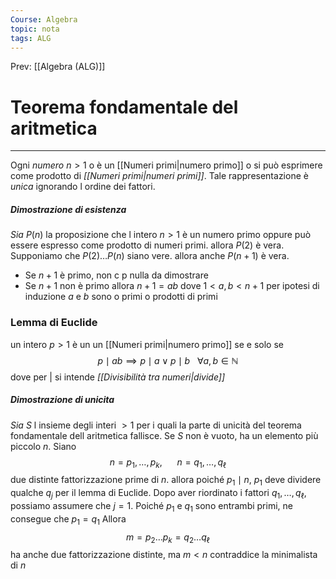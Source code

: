 ```yaml
---
Course: Algebra
topic: nota
tags: ALG
---
```


Prev: [[Algebra (ALG)]]

# Teorema fondamentale del aritmetica
---
Ogni _numero_ $n>1$ o è un  [[Numeri primi|numero primo]] o si può esprimere come prodotto di _[[Numeri primi|numeri primi]]_. 
Tale rappresentazione è _unica_ ignorando l ordine dei fattori.

##### Dimostrazione di esistenza
_Sia_ $P(n)$ la proposizione che l intero $n>1$ è un numero primo oppure può essere espresso come prodotto di numeri primi. allora $P(2)$ è vera. Supponiamo che $P(2)…P(n)$ siano vere. allora anche $P(n+1)$ è vera.
- Se $n+1$ è primo, non c p nulla da dimostrare 
- Se $n+1$ non è primo allora $n+1=ab$ dove $1 <a,b < n+1$ per ipotesi di induzione $a$ e $b$ sono o primi o prodotti di primi


### Lemma di Euclide 
un intero $p>1$ è un un [[Numeri primi|numero primo]] se e solo se $$p\mid ab \implies p \mid a \lor p \mid b \ \ \ \forall a,b \in \mathbb{N}$$
dove per $|$ si intende _[[Divisibilità tra numeri|divide]]_
##### Dimostrazione di unicita 
_Sia_ $S$ l insieme degli interi $>1$ per i quali la parte di unicità del teorema fondamentale dell aritmetica fallisce. Se $S$ non è vuoto, ha un elemento più piccolo $n$. Siano 
$$n = p_1,\dots,p_k, \ \ \ \ \ \ n = q_1, \dots,q_\ell$$
due distinte fattorizzazione prime di $n$. allora poiché $p_1\mid n$, $p_1$ deve dividere qualche $q_j$ per il lemma di Euclide. Dopo aver riordinato i fattori $q_1,\dots,q_\ell$, possiamo assumere che $j=1$. Poiché $p_1$ e $q_1$ sono entrambi primi, ne consegue che $p_1=q_1$ Allora $$m=p_2\dots p_k= q_2 \dots q_\ell$$
ha anche due fattorizzazione distinte, ma $m < n$ contraddice la minimalista di $n$